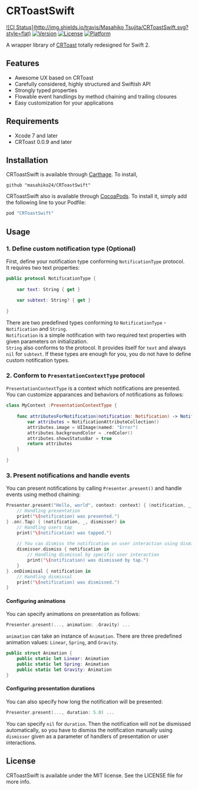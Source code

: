 # CRToastSwift

[![CI Status](http://img.shields.io/travis/Masahiko Tsujita/CRToastSwift.svg?style=flat)](https://travis-ci.org/masahiko24/CRToastSwift)
[![Version](https://img.shields.io/cocoapods/v/CRToastSwift.svg?style=flat)](http://cocoapods.org/pods/CRToastSwift)
[![License](https://img.shields.io/cocoapods/l/CRToastSwift.svg?style=flat)](http://cocoapods.org/pods/CRToastSwift)
[![Platform](https://img.shields.io/cocoapods/p/CRToastSwift.svg?style=flat)](http://cocoapods.org/pods/CRToastSwift)

A wrapper library of [CRToast](https://github.com/cruffenach/CRToast) totally redesigned for Swift 2.

## Features
- Awesome UX based on CRToast
- Carefully considered, highly structured and Swiftish API
- Strongly typed properties
- Flowable event handlings by method chaining and trailing closures
- Easy customization for your applications

## Requirements
- Xcode 7 and later
- CRToast 0.0.9 and later

## Installation

CRToastSwift is available through [Carthage](https://github.com/Carthage/Carthage).
To install, 

```
github "masahiko24/CRToastSwift"
```

CRToastSwift also is available through [CocoaPods](http://cocoapods.org). To install
it, simply add the following line to your Podfile:

```ruby
pod "CRToastSwift"
```

## Usage

### 1. Define custom notification type (Optional)
First, define your notification type conforming `NotificationType` protocol.  
It requires two text properties:

```swift
public protocol NotificationType {
    
    var text: String { get }
    
    var subtext: String? { get }
    
}
```

There are two predefined types conforming to `NotificationType` - `Notification` and `String`.  
`Notification` is a simple notification with two required text properties with given parameters on initialization.  
`String` also conforms to the protocol. It provides itself for `text` and always `nil` for `subtext`.
If these types are enough for you, you do not have to define custom notification types.

### 2. Conform to `PresentationContextType` protocol

`PresentationContextType` is a context which notifications are presented.  
You can customize apparances and behaviors of notifications as follows:

```swift
class MyContext :PresentationContextType {
    
	func attributesForNotification(notification: Notification) -> NotificationAttributeCollection {
		var attributes = NotificationAttributeCollection()
		attributes.image = UIImage(named: "Error")
		attributes.backgroundColor = .redColor()
		attributes.showsStatusBar = true
		return attributes
	}
    
}
```

### 3. Present notifications and handle events

You can present notifications by calling `Presenter.present()` and handle events using method chaining:

```swift
Presenter.present("Hello, world", context: context) { (notification, _) in
	// Handling presentation
	print("\(notification) was presented.")
} .on(.Tap) { (notification, _, dismisser) in
	// Handling users tap
	print("\(notification) was tapped.")
	
	// You can dismiss the notification on user interaction using dismisser
	dismisser.dismiss { notification in
		// Handling dismissal by specific user interaction
		print("\(notification) was dismissed by tap.")
	}
} .onDismissal { notification in
	// Handling dismissal
	print("\(notification) was dismissed.")
}
```

#### Configuring animations

You can specify animations on presentation as follows:

```swift
Presenter.present(..., animation: .Gravity) ...
```

`animation` can take an instance of `Animation`.
There are three predefined animation values: `Linear`, `Spring`, and `Gravity`.  

```swift
public struct Animation {
	public static let Linear: Animation
	public static let Spring: Animation
	public static let Gravity: Animation
}
```

#### Configuring presentation durations

You can also specify how long the notification will be presented:

```swift
Presenter.present(..., duration: 5.0) ...
```

You can specify `nil` for `duration`. Then the notification will not be dismissed automatically, so you have to dismiss the notification manually using `dismisser` given as a parameter of handlers of presentation or user interactions.

## License

CRToastSwift is available under the MIT license. See the LICENSE file for more info.
